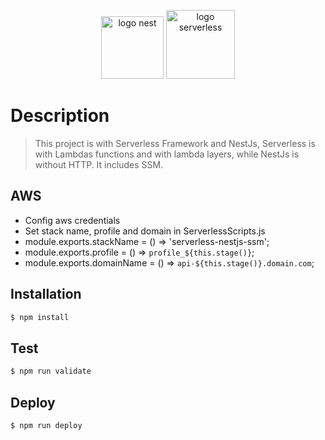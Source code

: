 <p style="text-align:center"><img src="https://docs.nestjs.com/assets/logo-small.svg" width="100" alt="logo nest"> <img src="https://getcommandeer.com/_nuxt/img/4a7600a.png" width="110" alt="logo serverless"></p>


# Description
> This project is with Serverless Framework and NestJs, Serverless is with Lambdas functions and with lambda layers, while NestJs is without HTTP. It includes SSM.

## AWS

- Config aws credentials
- Set stack name, profile and domain in ServerlessScripts.js
- module.exports.stackName = () => 'serverless-nestjs-ssm';
- module.exports.profile = () => `profile_${this.stage()}`;
- module.exports.domainName = () => `api-${this.stage()}.domain.com`;

## Installation
```sh
$ npm install
```
## Test
```sh
$ npm run validate
```
## Deploy
```sh
$ npm run deploy
```


